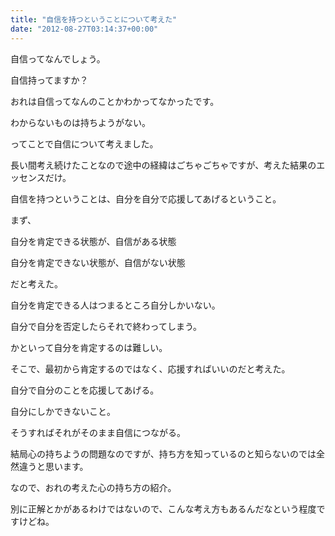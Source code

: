 ```yaml
---
title: "自信を持つということについて考えた"
date: "2012-08-27T03:14:37+00:00"
---
```


自信ってなんでしょう。

自信持ってますか？ 

おれは自信ってなんのことかわかってなかったです。

わからないものは持ちようがない。

ってことで自信について考えました。

長い間考え続けたことなので途中の経緯はごちゃごちゃですが、考えた結果のエッセンスだけ。 

自信を持つということは、自分を自分で応援してあげるということ。 

まず、

自分を肯定できる状態が、自信がある状態

自分を肯定できない状態が、自信がない状態

だと考えた。 

自分を肯定できる人はつまるところ自分しかいない。

自分で自分を否定したらそれで終わってしまう。

かといって自分を肯定するのは難しい。

そこで、最初から肯定するのではなく、応援すればいいのだと考えた。

自分で自分のことを応援してあげる。

自分にしかできないこと。

そうすればそれがそのまま自信につながる。 

結局心の持ちようの問題なのですが、持ち方を知っているのと知らないのでは全然違うと思います。

なので、おれの考えた心の持ち方の紹介。

別に正解とかがあるわけではないので、こんな考え方もあるんだなという程度ですけどね。

